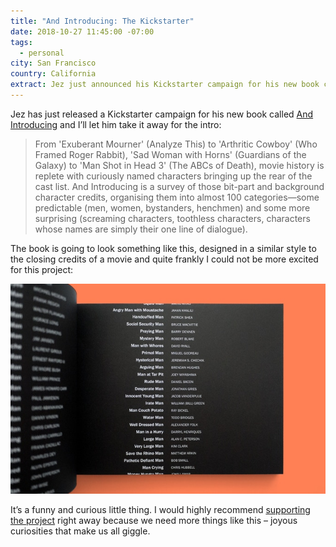 ```yaml
---
title: "And Introducing: The Kickstarter"
date: 2018-10-27 11:45:00 -07:00
tags:
  - personal
city: San Francisco
country: California
extract: Jez just announced his Kickstarter campaign for his new book called And Introducing.
---
```


Jez has just released a Kickstarter campaign for his new book called [And Introducing](https://www.kickstarter.com/projects/jezburrows/and-introducing-a-journey-to-the-end-of-the-cast-l) and I’ll let him take it away for the intro:

> From 'Exuberant Mourner' (Analyze This) to 'Arthritic Cowboy' (Who Framed Roger Rabbit), 'Sad Woman with Horns' (Guardians of the Galaxy) to 'Man Shot in Head 3' (The ABCs of Death), movie history is replete with curiously named characters bringing up the rear of the cast list. And Introducing is a survey of those bit-part and background character credits, organising them into almost 100 categories—some predictable (men, women, bystanders, henchmen) and some more surprising (screaming characters, toothless characters, characters whose names are simply their one line of dialogue).

The book is going to look something like this, designed in a similar style to the closing credits of a movie and quite frankly I could not be more excited for this project:

![jez-book.jpg](/uploads/jez-book.jpg)

It’s a funny and curious little thing. I would highly recommend [supporting the project](https://www.kickstarter.com/projects/jezburrows/and-introducing-a-journey-to-the-end-of-the-cast-l) right away because we need more things like this – joyous curiosities that make us all giggle.
